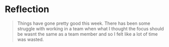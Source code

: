 # Reflection

>Things have gone pretty good this week. There has been some struggle with working in a team when what I thought the focus should be wasnt the same as a team member and so I felt like a lot of time was wasted.